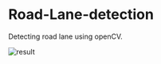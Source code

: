 # Road-Lane-detection
Detecting road lane using openCV.

![result](https://github.com/negiaditya/PROJECTS-Data_Science/blob/master/Road%20Lane%20Detection/Figure_1.png)

